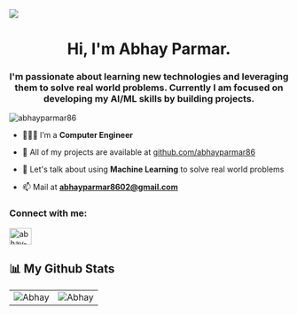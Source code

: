 <img src="https://media.licdn.com/dms/image/D4D16AQHBui3-xQfy4Q/profile-displaybackgroundimage-shrink_350_1400/0/1682141653275?e=1696464000&v=beta&t=y5R4NrV3oKo480yPeeOBd2u4KvMaWYJGUvBrNI5uuAM">
<h1 align="center">Hi, I'm Abhay Parmar.</h1>
<h3 align="center">I'm passionate about learning new technologies and leveraging them to solve real world problems. Currently I am focused on developing my AI/ML skills by building projects.
</h3>

<p align="left"> <img src="https://komarev.com/ghpvc/?username=abhayparmar86&label=Profile%20views&color=0e75b6&style=flat" alt="abhayparmar86" /> </p>

- 🧑🏻‍🎓 I’m a **Computer Engineer**

- 💾 All of my projects are available at [github.com/abhayparmar86](https://github.com/abhayparmar86?tab=repositories)

- 💬 Let's talk about using **Machine Learning** to solve real world problems

- 📫 Mail at **abhayparmar8602@gmail.com**

<h3 align="left">Connect with me:</h3>
<p align="left">
<a href="https://linkedin.com/in/abhay-parmar-profile" target="blank"><img align="center" src="https://raw.githubusercontent.com/rahuldkjain/github-profile-readme-generator/master/src/images/icons/Social/linked-in-alt.svg" alt="abhay-parmar-profile" height="30" width="40" /></a>
</p>

## 📊 My Github Stats

<table>
  <tr>
    <td><img src="https://github-readme-stats.vercel.app/api?username=abhayparmar86&show_icons=true&locale=en&theme=radical&hide_border=true" alt="Abhay" /></td>
    <td><img src="https://github-readme-stats.vercel.app/api/top-langs?username=abhayparmar86&show_icons=true&locale=en&layout=compact&theme=radical&hide_border=true" alt="Abhay" /></td
  </tr>
</table>

<br>
